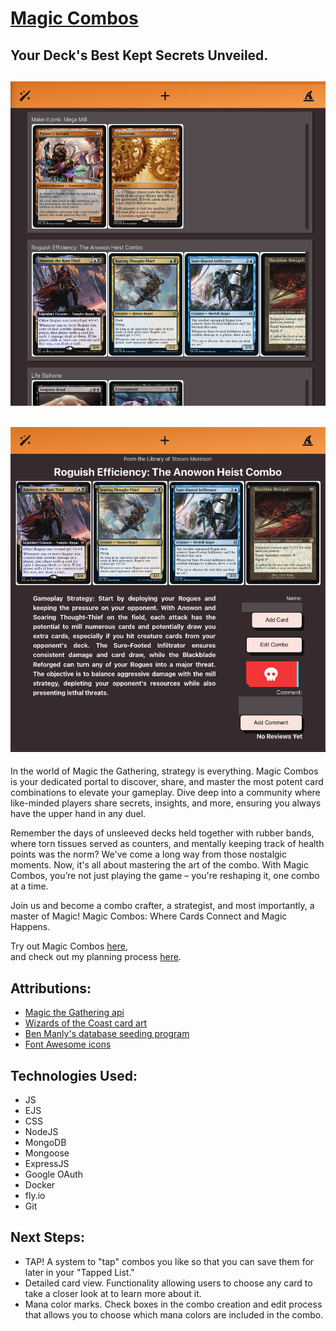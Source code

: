
# [Magic Combos](https://magic-combos.fly.dev/) 

## Your Deck's Best Kept Secrets Unveiled.

![Alt text](<public/images/Screenshot 2023-09-27 at 11.47.27 PM.png>)
-
![Alt text](<public/images/Screenshot 2023-09-28 at 12.40.27 AM.png>)
-

In the world of Magic the Gathering, strategy is everything. Magic Combos is your dedicated portal to discover, share, and master the most potent card combinations to elevate your gameplay. Dive deep into a community where like-minded players share secrets, insights, and more, ensuring you always have the upper hand in any duel.


Remember the days of unsleeved decks held together with rubber bands, where torn tissues served as counters, and mentally keeping track of health points was the norm? We've come a long way from those nostalgic moments. Now, it's all about mastering the art of the combo. With Magic Combos, you’re not just playing the game – you're reshaping it, one combo at a time.

Join us and become a combo crafter, a strategist, and most importantly, a master of Magic! Magic Combos: Where Cards Connect and Magic Happens.

  
Try out Magic Combos [here](https://magic-combos.fly.dev/),  
and check out my planning process [here](https://trello.com/b/6eNeHDoP/magic-combos).  

**Attributions**:
- 
- [Magic the Gathering api](https://docs.magicthegathering.io/)
- [Wizards of the Coast card art](https://company.wizards.com/en)
- [Ben Manly's database seeding program](https://github.com/ManliestBen/mtg-seeder)
- [Font Awesome icons](https://fontawesome.com/)

**Technologies Used**:
-
- JS
- EJS
- CSS
- NodeJS
- MongoDB
- Mongoose
- ExpressJS
- Google OAuth
- Docker
- fly.io
- Git

**Next Steps**:
- 

- TAP! A system to "tap" combos you like so that you can save them for later in your "Tapped List."
- Detailed card view. Functionality allowing users to choose any card to take a closer look at to learn more about it.
- Mana color marks. Check boxes in the combo creation and edit process that allows you to choose which mana colors are included in the combo.